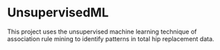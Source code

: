 # UnsupervisedML
This project uses the unsupervised machine learning technique of association rule mining to identify patterns in total hip replacement data.
